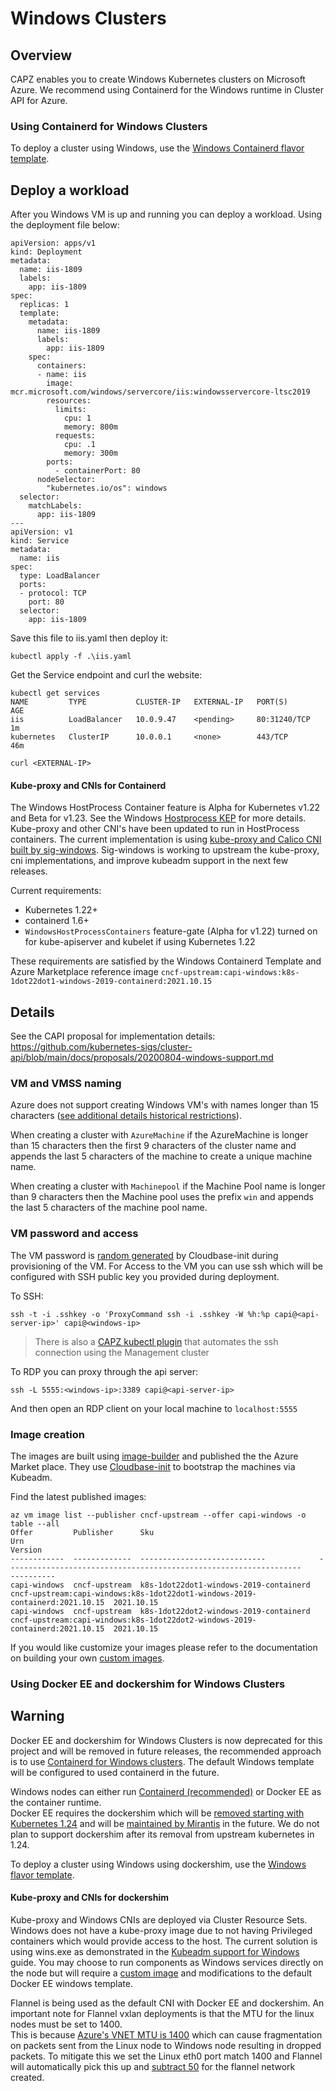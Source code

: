 # Windows Clusters

## Overview

CAPZ enables you to create Windows Kubernetes clusters on Microsoft Azure. We recommend using Containerd for the Windows runtime in Cluster API for Azure.

### Using Containerd for Windows Clusters

To deploy a cluster using Windows, use the [Windows Containerd flavor template](https://raw.githubusercontent.com/kubernetes-sigs/cluster-api-provider-azure/main/templates/cluster-template-windows-containerd.yaml).

## Deploy a workload

After you Windows VM is up and running you can deploy a workload. Using the deployment file below:

```
apiVersion: apps/v1
kind: Deployment
metadata:
  name: iis-1809
  labels:
    app: iis-1809
spec:
  replicas: 1
  template:
    metadata:
      name: iis-1809
      labels:
        app: iis-1809
    spec:
      containers:
      - name: iis
        image: mcr.microsoft.com/windows/servercore/iis:windowsservercore-ltsc2019
        resources:
          limits:
            cpu: 1
            memory: 800m
          requests:
            cpu: .1
            memory: 300m
        ports:
          - containerPort: 80
      nodeSelector:
        "kubernetes.io/os": windows
  selector:
    matchLabels:
      app: iis-1809
---
apiVersion: v1
kind: Service
metadata:
  name: iis
spec:
  type: LoadBalancer
  ports:
  - protocol: TCP
    port: 80
  selector:
    app: iis-1809
```

Save this file to iis.yaml then deploy it:

```
kubectl apply -f .\iis.yaml
```

Get the Service endpoint and curl the website:

```
kubectl get services
NAME         TYPE           CLUSTER-IP   EXTERNAL-IP   PORT(S)        AGE
iis          LoadBalancer   10.0.9.47    <pending>     80:31240/TCP   1m
kubernetes   ClusterIP      10.0.0.1     <none>        443/TCP        46m

curl <EXTERNAL-IP>
```

#### Kube-proxy and CNIs for Containerd

The Windows HostProcess Container feature is Alpha for Kubernetes v1.22 and Beta for v1.23.  See the Windows [Hostprocess KEP](https://github.com/kubernetes/enhancements/tree/master/keps/sig-windows/1981-windows-privileged-container-support) for more details.  Kube-proxy and other CNI's  have been updated to run in HostProcess containers.  The current implementation is using [kube-proxy and Calico CNI built by sig-windows](https://github.com/kubernetes-sigs/sig-windows-tools/pull/161). Sig-windows is working to upstream the kube-proxy, cni implementations, and improve kubeadm support in the next few releases.

Current requirements:

- Kubernetes 1.22+
- containerd 1.6+ 
- `WindowsHostProcessContainers` feature-gate (Alpha for v1.22) turned on for kube-apiserver and kubelet if using Kubernetes 1.22

These requirements are satisfied by the Windows Containerd Template and Azure Marketplace reference image `cncf-upstream:capi-windows:k8s-1dot22dot1-windows-2019-containerd:2021.10.15`

## Details

See the CAPI proposal for implementation details: https://github.com/kubernetes-sigs/cluster-api/blob/main/docs/proposals/20200804-windows-support.md

### VM and VMSS naming

Azure does not support creating Windows VM's with names longer than 15 characters ([see additional details historical restrictions](https://github.com/kubernetes-sigs/cluster-api/issues/2217#issuecomment-743336941)).  

When creating a cluster with `AzureMachine` if the AzureMachine is longer than 15 characters then the first 9 characters of the cluster name and appends the last 5 characters of the machine to create a unique machine name.  

When creating a cluster with `Machinepool` if the Machine Pool name is longer than 9 characters then the Machine pool uses the prefix `win` and appends the last 5 characters of the machine pool name.

### VM password and access
The VM password is [random generated](https://cloudbase-init.readthedocs.io/en/latest/plugins.html#setting-password-main)
by Cloudbase-init during provisioning of the VM. For Access to the VM you can use ssh which will be configured with SSH
public key you provided during deployment. 

To SSH:

```
ssh -t -i .sshkey -o 'ProxyCommand ssh -i .sshkey -W %h:%p capi@<api-server-ip>' capi@<windows-ip> 
```

> There is also a [CAPZ kubectl plugin](https://github.com/kubernetes-sigs/cluster-api-provider-azure/blob/main/hack/debugging/Readme.md) that automates the ssh connection using the Management cluster

To RDP you can proxy through the api server:

```
ssh -L 5555:<windows-ip>:3389 capi@<api-server-ip>
```

And then open an RDP client on your local machine to `localhost:5555`

### Image creation
The images are built using [image-builder](https://github.com/kubernetes-sigs/image-builder) and published the the Azure Market place. They use [Cloudbase-init](https://cloudbase-init.readthedocs.io/en/latest/) to bootstrap the machines via Kubeadm.  

Find the latest published images: 

```
az vm image list --publisher cncf-upstream --offer capi-windows -o table --all  
Offer         Publisher      Sku                                     Urn                                                                           Version
------------  -------------  ----------------------------            ------------------------------------------------------------------            ----------
capi-windows  cncf-upstream  k8s-1dot22dot1-windows-2019-containerd  cncf-upstream:capi-windows:k8s-1dot22dot1-windows-2019-containerd:2021.10.15  2021.10.15
capi-windows  cncf-upstream  k8s-1dot22dot2-windows-2019-containerd  cncf-upstream:capi-windows:k8s-1dot22dot2-windows-2019-containerd:2021.10.15  2021.10.15
```

If you would like customize your images please refer to the documentation on building your own [custom images](custom-images.md).

### Using Docker EE and dockershim for Windows Clusters

<aside class="note warning"> 

<h1> Warning </h1> 

Docker EE and dockershim for Windows Clusters is now deprecated for this project and will be removed in future releases, the recommended approach is to use [Containerd for Windows clusters](#using-containerd-for-windows-clusters). The default Windows template will be configured to used containerd in the future.

</aside>

Windows nodes can either run [Containerd (recommended)](#using-containerd-for-windows-clusters) or Docker EE as the container runtime.  
Docker EE requires the dockershim which will be [removed starting with Kubernetes 1.24](https://kubernetes.io/blog/2020/12/02/dockershim-faq/#when-will-dockershim-be-removed) and 
will be [maintained by Mirantis](https://www.mirantis.com/blog/mirantis-to-take-over-support-of-kubernetes-dockershim-2/) in the future.  We do not plan to support dockershim 
after its removal from upstream kubernetes in 1.24.

To deploy a cluster using Windows using dockershim, use the [Windows flavor template](https://raw.githubusercontent.com/kubernetes-sigs/cluster-api-provider-azure/main/templates/cluster-template-windows.yaml).

#### Kube-proxy and CNIs for dockershim

Kube-proxy and Windows CNIs are deployed via Cluster Resource Sets.  Windows does not have a kube-proxy image due 
to not having Privileged containers which would provide access to the host.  The current solution is using wins.exe as 
demonstrated in the [Kubeadm support for Windows](https://kubernetes.io/docs/tasks/administer-cluster/kubeadm/adding-windows-nodes/) guide.  You may choose to run components as Windows services directly on the node but will require a [custom image](#image-creation) and modifications to the default Docker EE windows template.

Flannel is being used as the default CNI with Docker EE and dockershim.  An important note for Flannel vxlan deployments is that the MTU for the linux nodes must be set to 1400.  
This is because [Azure's VNET MTU is 1400](https://docs.microsoft.com/en-us/azure/virtual-network/virtual-network-tcpip-performance-tuning#azure-and-vm-mtu) which can cause fragmentation on packets sent from the Linux node to Windows node resulting in dropped packets. 
To mitigate this we set the Linux eth0 port match 1400 and Flannel will automatically pick this up and [subtract 50](https://github.com/flannel-io/flannel/issues/1011) for the flannel network created.